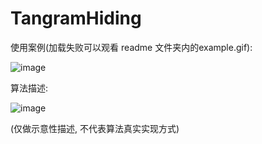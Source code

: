 # TangramHiding

使用案例(加载失败可以观看 readme 文件夹内的example.gif): 

![image](https://github.com/freezeailis/TangramImgHiding/blob/main/readme/example.gif)



算法描述:

![image](https://github.com/freezeailis/TangramImgHiding/blob/main/readme/10.png)

(仅做示意性描述, 不代表算法真实实现方式)